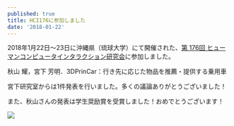 ```yaml
---
published: true
title: HCI176に参加しました
date: '2018-01-22'
---
```

2018年1月22日～23日に沖縄県（琉球大学）にて開催された、[第 176回 ヒューマンコンピュータインタラクション研究会](http://www.sighci.jp/events/sig/176)に参加しました。



秋山 耀，宮下 芳明．3DPrinCar：行き先に応じた物品を推薦・提供する乗用車

宮下研究室からは1件発表を行いました。多くの議論ありがとうございました！

また、秋山さんの発表は学生奨励賞を受賞しました！おめでとうございます！

![](https://lh3.googleusercontent.com/-F1jIroHQh0Q/Wnk_SOVn_eI/AAAAAAAAEAM/TAo0Jggqdx0C7ajBm_Ausyziz7f6NS7CgCLcBGAs/IMG_3385%2B%25281%2529.jpg)
